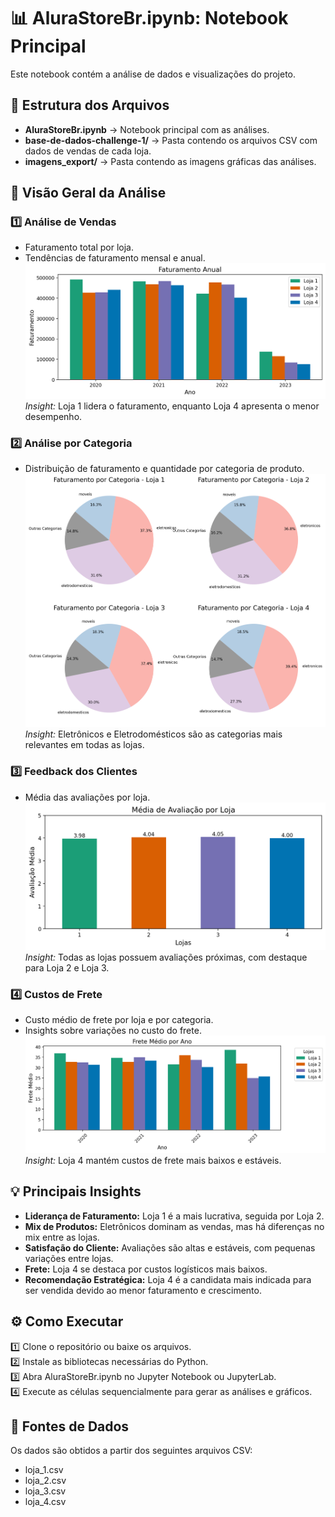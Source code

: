 # 📊 AluraStoreBr.ipynb: Notebook Principal  
Este notebook contém a análise de dados e visualizações do projeto.  

## 📂 Estrutura dos Arquivos  
- **AluraStoreBr.ipynb** → Notebook principal com as análises.  
- **base-de-dados-challenge-1/** → Pasta contendo os arquivos CSV com dados de vendas de cada loja.  
- **imagens_export/** → Pasta contendo as imagens gráficas das análises. 

## 🔎 Visão Geral da Análise  

### 1️⃣ **Análise de Vendas**  
- Faturamento total por loja.  
- Tendências de faturamento mensal e anual.  
![Exemplo de gráfico de barras](https://github.com/emilibohrer/alura_store/blob/main/imagens_export/faturamento_anual_lojas.png)
*Insight:* Loja 1 lidera o faturamento, enquanto Loja 4 apresenta o menor desempenho.

### 2️⃣ **Análise por Categoria**  
- Distribuição de faturamento e quantidade por categoria de produto.  
![Exemplo de gráfico de pizza](https://github.com/emilibohrer/alura_store/blob/main/imagens_export/faturamento_categoria.png)  
*Insight:* Eletrônicos e Eletrodomésticos são as categorias mais relevantes em todas as lojas.

### 3️⃣ **Feedback dos Clientes**  
- Média das avaliações por loja.  
![Exemplo de gráfico de barras](https://github.com/emilibohrer/alura_store/blob/main/imagens_export/avaliacao_lojas.png)  
*Insight:* Todas as lojas possuem avaliações próximas, com destaque para Loja 2 e Loja 3.

### 4️⃣ **Custos de Frete**  
- Custo médio de frete por loja e por categoria.  
- Insights sobre variações no custo do frete.  
![Exemplo de gráfico de linha](https://github.com/emilibohrer/alura_store/blob/main/imagens_export/frete_medio_anual.png)  
*Insight:* Loja 4 mantém custos de frete mais baixos e estáveis.

## 💡 Principais Insights

- **Liderança de Faturamento:** Loja 1 é a mais lucrativa, seguida por Loja 2.
- **Mix de Produtos:** Eletrônicos dominam as vendas, mas há diferenças no mix entre as lojas.
- **Satisfação do Cliente:** Avaliações são altas e estáveis, com pequenas variações entre lojas.
- **Frete:** Loja 4 se destaca por custos logísticos mais baixos.
- **Recomendação Estratégica:** Loja 4 é a candidata mais indicada para ser vendida devido ao menor faturamento e crescimento.


## ⚙️ Como Executar  

1️⃣ Clone o repositório ou baixe os arquivos.  
2️⃣ Instale as bibliotecas necessárias do Python.  
3️⃣ Abra AluraStoreBr.ipynb no Jupyter Notebook ou JupyterLab.  
4️⃣ Execute as células sequencialmente para gerar as análises e gráficos.  


## 📁 Fontes de Dados
Os dados são obtidos a partir dos seguintes arquivos CSV:
- loja_1.csv
- loja_2.csv
- loja_3.csv
- loja_4.csv
